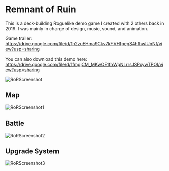 # Remnant of Ruin
This is a deck-building Roguelike demo game I created with 2 others back in 2019. I was mainly in charge of design, music, sound, and animation.

Game trailer: https://drive.google.com/file/d/1h2zuEHma9Ckv7kFVHfpegS4hfhwlUnNf/view?usp=sharing

You can also download this demo here: https://drive.google.com/file/d/1fmgjCM_MKwOE1fhWpNLrrsJSPxywTPOI/view?usp=sharing

![RoRScreenshot](https://user-images.githubusercontent.com/84678151/125377779-7b141000-e385-11eb-9c68-70008638cb79.jpg)

## Map
![RoRScreenshot1](https://user-images.githubusercontent.com/84678151/125377782-7c453d00-e385-11eb-86c9-cc6bde345449.jpg)

## Battle
![RoRScreenshot2](https://user-images.githubusercontent.com/84678151/125377785-7c453d00-e385-11eb-875a-61b73be8b754.png)

## Upgrade System
![RoRScreenshot3](https://user-images.githubusercontent.com/84678151/125377786-7cddd380-e385-11eb-8f6e-67cf136eb38b.png)
